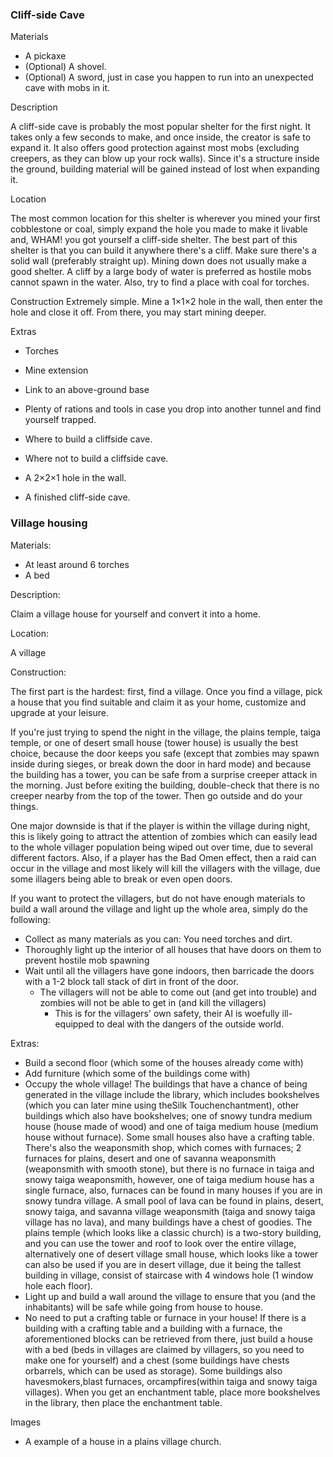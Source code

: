 ### Cliff-side Cave
Materials

- A pickaxe
- (Optional) A shovel.
- (Optional) A sword, just in case you happen to run into an unexpected cave with mobs in it.


Description

A cliff-side cave is probably the most popular shelter for the first night. It takes only a few seconds to make, and once inside, the creator is safe to expand it. It also offers good protection against most mobs (excluding creepers, as they can blow up your rock walls). Since it's a structure inside the ground, building material will be gained instead of lost when expanding it.

Location

The most common location for this shelter is wherever you mined your first cobblestone or coal, simply expand the hole you made to make it livable and, WHAM! you got yourself a cliff-side shelter.
The best part of this shelter is that you can build it anywhere there's a cliff. Make sure there's a solid wall (preferably straight up). Mining down does not usually make a good shelter. A cliff by a large body of water is preferred as hostile mobs cannot spawn in the water. Also, try to find a place with coal for torches.

Construction
Extremely simple. Mine a 1×1×2 hole in the wall, then enter the hole and close it off. From there, you may start mining deeper.

Extras

- Torches
- Mine extension
- Link to an above-ground base
- Plenty of rations and tools in case you drop into another tunnel and find yourself trapped.



- Where to build a cliffside cave.
- Where not to build a cliffside cave.
- A 2×2×1 hole in the wall.
- A finished cliff-side cave.

### Village housing
Materials:

- At least around 6 torches
- A bed

Description:

Claim a village house for yourself and convert it into a home.

Location:

A village

Construction:

The first part is the hardest: first, find a village. 
Once you find a village, pick a house that you find suitable and claim it as your home, customize and upgrade at your leisure. 

If you're just trying to spend the night in the village, the plains temple, taiga temple, or one of desert small house (tower house) is usually the best choice, because the door keeps you safe (except that zombies may spawn inside during sieges, or break down the door in hard mode) and because the building has a tower, you can be safe from a surprise creeper attack in the morning. Just before exiting the building, double-check that there is no creeper nearby from the top of the tower. Then go outside and do your things.

One major downside is that if the player is within the village during night, this is likely going to attract the attention of zombies which can easily lead to the whole villager population being wiped out over time, due to several different factors. Also, if a player has the Bad Omen effect, then a raid can occur in the village and most likely will kill the villagers with the village, due some illagers being able to break or even open doors. 

If you want to protect the villagers, but do not have enough materials to build a wall around the village and light up the whole area, simply do the following:

- Collect as many materials as you can: You need torches and dirt.
- Thoroughly light up the interior of all houses that have doors on them to prevent hostile mob spawning
- Wait until all the villagers have gone indoors, then barricade the doors with a 1-2 block tall stack of dirt in front of the door.
	- The villagers will not be able to come out (and get into trouble) and zombies will not be able to get in (and kill the villagers)
		- This is for the villagers' own safety, their AI is woefully ill-equipped to deal with the dangers of the outside world.

Extras:

- Build a second floor (which some of the houses already come with)
- Add furniture (which some of the buildings come with)
- Occupy the whole village! The buildings that have a chance of being generated in the village include the library, which includes bookshelves (which you can later mine using theSilk Touchenchantment), other buildings which also have bookshelves; one of snowy tundra medium house (house made of wood) and one of taiga medium house (medium house without furnace). Some small houses also have a crafting table. There's also the weaponsmith shop, which comes with furnaces; 2 furnaces for plains, desert and one of savanna weaponsmith (weaponsmith with smooth stone), but there is no furnace in taiga and snowy taiga weaponsmith, however, one of taiga medium house has a single furnace, also, furnaces can be found in many houses if you are in snowy tundra village. A small pool of lava can be found in plains, desert, snowy taiga, and savanna village weaponsmith (taiga and snowy taiga village has no lava), and many buildings have a chest of goodies. The plains temple (which looks like a classic church) is a two-story building, and you can use the tower and roof to look over the entire village, alternatively one of desert village small house, which looks like a tower can also be used if you are in desert village, due it being the tallest building in village, consist of staircase with 4 windows hole (1 window hole each floor).
- Light up and build a wall around the village to ensure that you (and the inhabitants) will be safe while going from house to house.
- No need to put a crafting table or furnace in your house! If there is a building with a crafting table and a building with a furnace, the aforementioned blocks can be retrieved from there, just build a house with a bed (beds in villages are claimed by villagers, so you need to make one for yourself) and a chest (some buildings have chests orbarrels, which can be used as storage). Some buildings also havesmokers,blast furnaces, orcampfires(within taiga and snowy taiga villages). When you get an enchantment table, place more bookshelves in the library, then place the enchantment table.

Images

- A example of a house in a plains village church.

